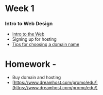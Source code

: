 # Week 1

### Intro to Web Design
* [Intro to the Web](https://github.com/zevenrodriguez/CIM111/blob/master/slides/IntrototheWeb.pdf)
* Signing up for hosting
* [Tips for choosing a domain name](http://www.huffingtonpost.com/tom-lowery/5-tips-for-choosing-a-the_b_3859497.html)


# Homework -

* Buy domain and hosting
 * [https://www.dreamhost.com/promo/edu/](https://www.dreamhost.com/promo/edu/)
